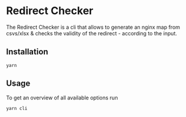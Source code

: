 # Redirect Checker

The Redirect Checker is a cli that allows to generate an nginx map from csvs/xlsx & checks the validity of the redirect - according to the input. 

## Installation 

`yarn`

## Usage

To get an overview of all available options run 

`yarn cli`
